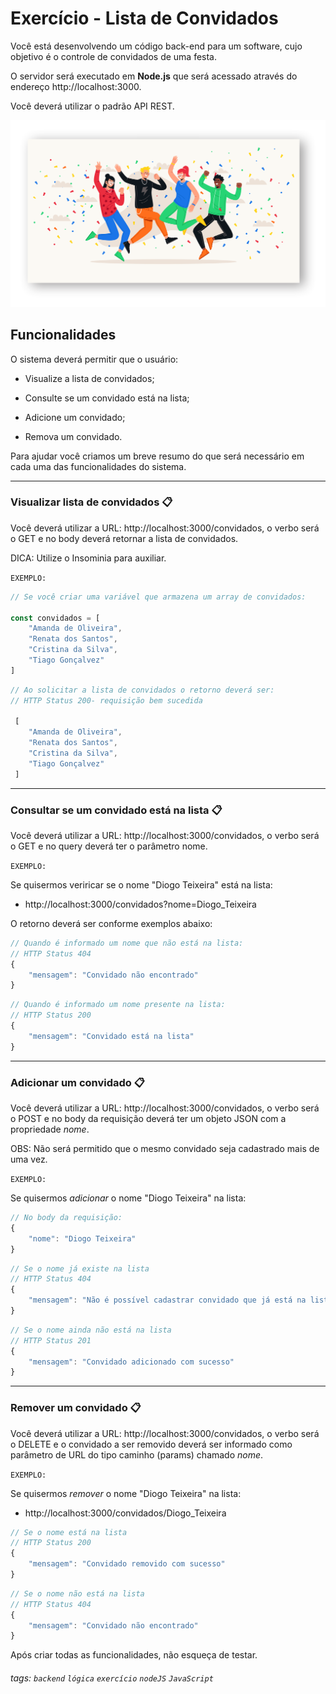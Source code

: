 
# Exercício - Lista de Convidados

Você está desenvolvendo um código back-end para um software, cujo objetivo é o controle de convidados de uma festa.

O servidor será executado em **Node.js** que será acessado através do endereço http://localhost:3000.

Você deverá utilizar o padrão API REST.

![](./imagem_festa.png)

## Funcionalidades
O sistema deverá permitir que o usuário:

* Visualize a lista de convidados;

* Consulte se um convidado está na lista;

* Adicione um convidado;

* Remova um convidado.


Para ajudar você criamos um breve resumo do que será necessário em cada uma das funcionalidades do sistema.

______________________


### **Visualizar lista de convidados**  📋

Você deverá utilizar a URL: http://localhost:3000/convidados, o verbo será o GET e no body deverá retornar a lista de convidados.


DICA: Utilize o Insominia para auxiliar.

`EXEMPLO:`

```javascript
// Se você criar uma variável que armazena um array de convidados:

const convidados = [
    "Amanda de Oliveira",
    "Renata dos Santos",
    "Cristina da Silva",
    "Tiago Gonçalvez"
]
```

```javascript
// Ao solicitar a lista de convidados o retorno deverá ser:
// HTTP Status 200- requisição bem sucedida

 [
    "Amanda de Oliveira",
    "Renata dos Santos",
    "Cristina da Silva",
    "Tiago Gonçalvez"
 ]
```

_______________

### **Consultar se um convidado está na lista**  📋

Você deverá utilizar a URL: http://localhost:3000/convidados, o verbo será o GET e no query deverá ter o parâmetro nome. 

`EXEMPLO:`

Se quisermos veriricar se o nome "Diogo Teixeira" está na lista:

* http://localhost:3000/convidados?nome=Diogo_Teixeira

O retorno deverá ser conforme exemplos abaixo:

```javascript
// Quando é informado um nome que não está na lista:
// HTTP Status 404
{
    "mensagem": "Convidado não encontrado"
}
```
```javascript
// Quando é informado um nome presente na lista:
// HTTP Status 200
{
    "mensagem": "Convidado está na lista"
}
```
___________

### **Adicionar um convidado**  📋

Você deverá utilizar a URL: http://localhost:3000/convidados, o verbo será o POST e no body da requisição deverá ter um objeto JSON com a propriedade *nome*.

OBS: Não será permitido que o mesmo convidado seja cadastrado mais de uma vez.

`EXEMPLO:`

Se quisermos *adicionar* o nome "Diogo Teixeira" na lista:

```javascript
// No body da requisição:
{
    "nome": "Diogo Teixeira"
}
```
```javascript
// Se o nome já existe na lista
// HTTP Status 404
{
    "mensagem": "Não é possível cadastrar convidado que já está na lista"
}
```
```javascript
// Se o nome ainda não está na lista
// HTTP Status 201
{
    "mensagem": "Convidado adicionado com sucesso"
}
```
______

### **Remover um convidado**  📋

Você deverá utilizar a URL: http://localhost:3000/convidados, o verbo será o DELETE e o convidado a ser removido deverá ser informado como parâmetro de URL do tipo caminho (params) chamado *nome*.

`EXEMPLO:`

Se quisermos *remover* o nome "Diogo Teixeira" na lista:


* http://localhost:3000/convidados/Diogo_Teixeira

```javascript
// Se o nome está na lista
// HTTP Status 200
{
    "mensagem": "Convidado removido com sucesso"
}
```
```javascript
// Se o nome não está na lista
// HTTP Status 404
{
    "mensagem": "Convidado não encontrado"
}
```

Após criar todas as funcionalidades, não esqueça de testar. 


###### tags: `backend` `lógica` `exercício` `nodeJS` `JavaScript`